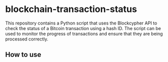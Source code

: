 # blockchain-transaction-status
This repository contains a Python script that uses the Blockcypher API to check the status of a Bitcoin transaction using a hash ID. The script can be used to monitor the progress of transactions and ensure that they are being processed correctly.
## How to use
